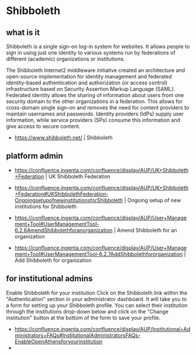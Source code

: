 # Shibboleth

## what is it
Shibboleth is a single sign-on log-in system for websites. It allows people to sign in using just one identity to various systems run by federations of different (academic) organizations or institutions.

The Shibboleth Internet2 middleware initiative created an architecture and open-source implementation for identity management and federated identity-based authentication and authorization (or access control) infrastructure based on Security Assertion Markup Language (SAML). Federated identity allows the sharing of information about users from one security domain to the other organizations in a federation. This allows for cross-domain single sign-on and removes the need for content providers to maintain usernames and passwords. Identity providers (IdPs) supply user information, while service providers (SPs) consume this information and give access to secure content.

- https://www.shibboleth.net/ | Shibboleth

## platform admin

- https://confluence.ingenta.com/confluence/display/AUP/UK+Shibboleth+Federation | UK Shibboleth Federation
- https://confluence.ingenta.com/confluence/display/AUP/UK+Shibboleth+Federation#UKShibbolethFederation-OngoingsetupofnewinstitutionsforShibboleth | Ongoing setup of new institutions for Shibboleth


- https://confluence.ingenta.com/confluence/display/AUP/User+Management+Tool#UserManagementTool-6.2.6AmendShibbolethforanorganization | Amend Shibboleth for an organization
- https://confluence.ingenta.com/confluence/display/AUP/User+Management+Tool#UserManagementTool-6.2.7AddShibbolethfororganization | Add Shibboleth for organization

## for institutional admins
Enable Shibboleth for your institution
Click on the Shibboleth link within the "Authentication" section in your administrator dashboard. It will take you to a form for setting up your Shibboleth profile. You can select their institution through the institutions drop-down below and click on the "Change institution" button at the bottom of the form to save your profile.


- https://confluence.ingenta.com/confluence/display/AUP/Institutional+Administrators+FAQs#InstitutionalAdministratorsFAQs-EnableOpenAthensforyourinstitution
- 
